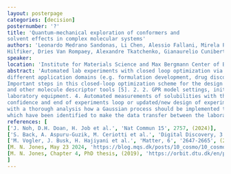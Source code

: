 ```yaml
---
layout: posterpage
categories: [decision]
posternumber: '?'
title: 'Quantum-mechanical exploration of conformers and
solvent effects in complex molecular systems'
authors: 'Leonardo Medrano Sandonas, Li Chen, Alessio Fallani, Mirela Puleva, Mathias
Hilfiker, Dries Van Rompaey, Alexandre Tkatchenko, Gianaurelio Cuniberti'
speaker: 
location: 'Institute for Materials Science and Max Bergmann Center of Biomaterials'
abstract: 'Automated lab experiments with closed loop optimization via Bayesian optimization (Gaussian process regression) or other ML/AI methods have seen more research traction during the last years for
different application domains (e.g. formulation development, drug discovery, solid materials screening) [1,2,3].
Important steps in this closed-loop optimization scheme for the design and execution of experiments are: 1. In-silico feature set generation of solutes and solvents with the COSMO solvation model [4] 
and other molecule descriptor tools [5]. 2. 2. GPR model settings, initialization and training with in-silico data to generate first design of experiments. 3. Automated assay/formulations generation with 
laboratory equipment. 4. Automated measurements of solubilities with the generated assay/formulations. 5. Hyperparameters tuning of Gaussian process with measurement data. 6. Evaluation of Gaussian process
confidence and end of experiments loop or updated/new design of experiments and execution of the next batch of experiments in the laboratory. We showcase in this work the evaluation results of step 1 and 2 
with a thorough analysis how a Gaussian process should be implemented to achieve an efficient high-througput screening study with an automated laboratory setup. Further, important data schemas will be presented 
which have been identified to make the data transfer between the laboratory devices and the computational analysis as coherent as possible.'
references: [
['J. Noh, D.H. Doan, H. Job et al.', 'Nat Commun 15', 2757, (2024)],
['S. Back, A. Aspuru-Guzik, M. Ceriotti et al.', 'Digital Discovery, 3', '23-33', '(2024)'],
['M. Vogler, J. Busk, H. Hajiyani et al.', 'Matter, 6', '2647-2665', (2023)],
[M. N. Jones, May 23 2024, 'https://blog.mqs.dk/posts/10_cosmo/10_cosmo'],
[M. N. Jones, Chapter 4, PhD thesis, (2019), 'https://orbit.dtu.dk/en/publications/design-and-optimisation-of-oleochemical-processes']
]
---
```

